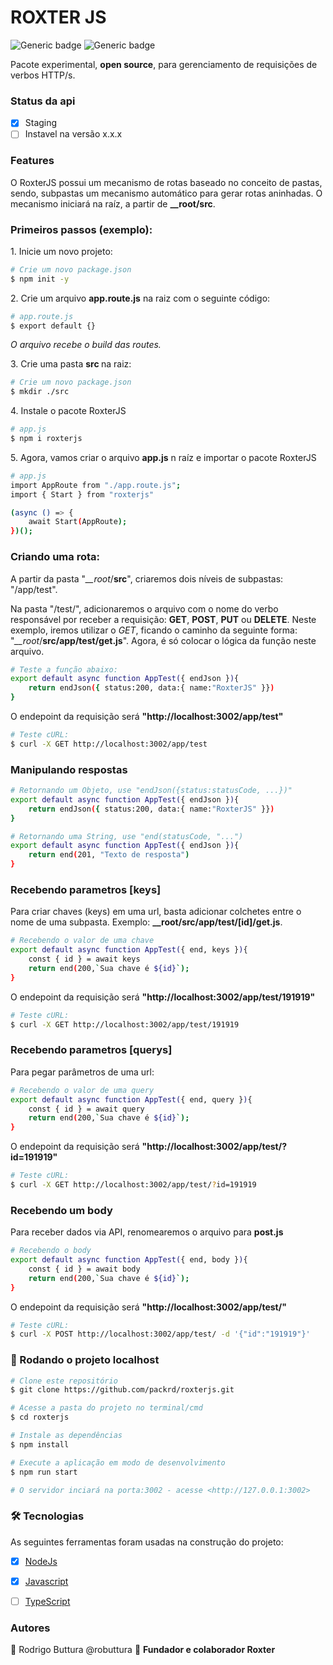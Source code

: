 <h1> ROXTER JS </h1>

![Generic badge](https://img.shields.io/badge/NODE-19.8.1-<COLOR>.svg) ![Generic badge](https://img.shields.io/badge/NPM-9.4.0-<COLOR>.svg)

<p align="left"> Pacote experimental, <b>open source</b>, para gerenciamento de requisições de verbos HTTP/s. </p>

### Status da api

- [x] Staging
- [ ] Instavel na versão x.x.x

### Features

<p>O RoxterJS possui um mecanismo de rotas baseado no conceito de pastas, sendo, subpastas um mecanismo automático para gerar rotas aninhadas. O mecanismo iniciará na raíz, a partir de <b>__root/src</b>.</p>

### Primeiros passos (exemplo):

<p> 1. Inicie um novo projeto: </p>

```bash
# Crie um novo package.json
$ npm init -y
```
<p> 2. Crie um arquivo <b>app.route.js</b> na raiz com o seguinte código: </p>

```bash
# app.route.js
$ export default {}
```
<p><i> O arquivo recebe o build das routes.</i></p>

<p> 3. Crie uma pasta <b> src </b> na raiz: </p>

```bash
# Crie um novo package.json
$ mkdir ./src
```
<p> 4. Instale o pacote RoxterJS </p>

```bash
# app.js
$ npm i roxterjs
```

<p> 5. Agora, vamos criar o arquivo <b>app.js</b> n raíz e importar o pacote RoxterJS </p>

```bash
# app.js
import AppRoute from "./app.route.js";
import { Start } from "roxterjs"

(async () => {
    await Start(AppRoute);
})();
```


### Criando uma rota:

<p> A partir da pasta "<i>__root</i>/<b>src</b>", criaremos dois níveis de subpastas: "/app/test".  </p>
<p>Na pasta "/test/", adicionaremos o arquivo com o nome do verbo responsável por receber a requisição: <b>GET</b>, <b>POST</b>, <b>PUT</b> ou <b>DELETE</b>. Neste exemplo, iremos utilizar o <i>GET</i>, ficando o caminho da seguinte forma: "<i>__root</i>/<b>src/app/test/get.js</b>". Agora, é só colocar o lógica da função neste arquivo.</p>

```bash
# Teste a função abaixo:
export default async function AppTest({ endJson }){
    return endJson({ status:200, data:{ name:"RoxterJS" }})
}
```

<p> O endepoint da requisição será <b>"http://localhost:3002/app/test"</b> </p>

```bash
# Teste cURL:
$ curl -X GET http://localhost:3002/app/test
```

### Manipulando respostas
```bash
# Retornando um Objeto, use "endJson({status:statusCode, ...})"
export default async function AppTest({ endJson }){
    return endJson({ status:200, data:{ name:"RoxterJS" }})
}

# Retornando uma String, use "end(statusCode, "...")
export default async function AppTest({ endJson }){
    return end(201, "Texto de resposta")
}
```

### Recebendo parametros [keys]

<p> Para criar chaves (keys) em uma url, basta adicionar colchetes entre o nome de uma subpasta. Exemplo: <b>__root/src/app/test/[id]/get.js</b>.</p>

```bash
# Recebendo o valor de uma chave
export default async function AppTest({ end, keys }){
    const { id } = await keys
    return end(200,`Sua chave é ${id}`);
}
```
<p> O endepoint da requisição será <b>"http://localhost:3002/app/test/191919"</b> </p>

```bash
# Teste cURL:
$ curl -X GET http://localhost:3002/app/test/191919
```

### Recebendo parametros [querys]

<p> Para pegar parâmetros de uma url:</p>

```bash
# Recebendo o valor de uma query
export default async function AppTest({ end, query }){
    const { id } = await query
    return end(200,`Sua chave é ${id}`);
}
```
<p> O endepoint da requisição será <b>"http://localhost:3002/app/test/?id=191919"</b> </p>

```bash
# Teste cURL:
$ curl -X GET http://localhost:3002/app/test/?id=191919
```

### Recebendo um body

<p> Para receber dados via API, renomearemos o arquivo para <b>post.js</b> </p>

```bash
# Recebendo o body
export default async function AppTest({ end, body }){
    const { id } = await body
    return end(200,`Sua chave é ${id}`);
}
```
<p> O endepoint da requisição será <b>"http://localhost:3002/app/test/"</b> </p>

```bash
# Teste cURL:
$ curl -X POST http://localhost:3002/app/test/ -d '{"id":"191919"}'
```


### 🎲 Rodando o projeto localhost

```bash
# Clone este repositório
$ git clone https://github.com/packrd/roxterjs.git

# Acesse a pasta do projeto no terminal/cmd
$ cd roxterjs

# Instale as dependências
$ npm install

# Execute a aplicação em modo de desenvolvimento
$ npm run start

# O servidor inciará na porta:3002 - acesse <http://127.0.0.1:3002>
```


### 🛠 Tecnologias

As seguintes ferramentas foram usadas na construção do projeto:

- [x] [NodeJs](https://nodejs.org/en/)
- [x] [Javascript](https://www.javascript.com/)
- [ ] [TypeScript](https://www.typescriptlang.org/)


### Autores

:person_fencing: Rodrigo Buttura @robuttura
:1st_place_medal: <b>Fundador e colaborador Roxter</b>